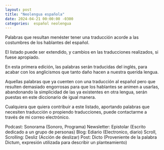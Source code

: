```yaml
---
layout: post
title: "Neolengua española"
date: 2024-04-21 00:00:00 -0300
categories:  español neolengua
---
```

Palabras que resultan menéster tener una traducción acorde a las costumbres de los hablantes del español.

El listado puede ser extendido, y cambios en las traducciones realizados, si fuese apropiado.

En esta primera edición, las palabras serán traducidas del inglés, para acabar con los anglicismos que tanto daño hacen a nuestra querida lengua.

Aquellas palabras que ya cuenten con una traducción al español pero que resulten demasiado engorrosas para que los hablantes se animen a usarlas, abandonando la simplicidad de las ya existentes en otra lengua, serán puestas en este diccionario de igual manera.

Cualquiera que quiera contribuir a este listado, aportando palabras que necesiten traducción o propiendo traducciones, puede contactarme a través de mi correo electrónico.

Podcast: Sonorama (Sonoro, Programa)
Newsletter: Epistolar (Escrito dedicado a un grupo de personas)
Blog: Ediario (Electronico, diario)
Scroll, Scrolling: Desliz (Acción de deslizar)
Post: Dicto (Proveniente de la palabra Dictum, expresión utilizada para describir un planteamiento)